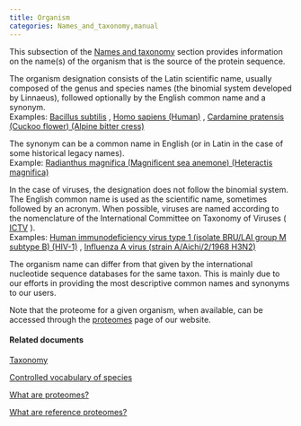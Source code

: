 ```yaml
---
title: Organism
categories: Names_and_taxonomy,manual
---
```


This subsection of the [Names and taxonomy](http://www.uniprot.org/help/names%5Fand%5Ftaxonomy%5Fsection) section provides information on the name(s) of the organism that is the source of the protein sequence.

The organism designation consists of the Latin scientific name, usually composed of the genus and species names (the binomial system developed by Linnaeus), followed optionally by the English common name and a synonym.  
Examples: [Bacillus subtilis](http://www.uniprot.org/uniprotkb/P08877#names%5Fand%5Ftaxonomy) , [Homo sapiens (Human)](http://www.uniprot.org/uniprotkb/P27169#names%5Fand%5Ftaxonomy) , [Cardamine pratensis (Cuckoo flower) (Alpine bitter cress)](http://www.uniprot.org/uniprotkb/Q1G6S8#names_and_taxonomy)

The synonym can be a common name in English (or in Latin in the case of some historical legacy names).  
Example: [Radianthus magnifica (Magnificent sea anemone) (Heteractis magnifica)](http://www.uniprot.org/uniprotkb/O16846#names_and_taxonomy)

In the case of viruses, the designation does not follow the binomial system. The English common name is used as the scientific name, sometimes followed by an acronym. When possible, viruses are named according to the nomenclature of the International Committee on Taxonomy of Viruses ( [ICTV](http://www.ictvonline.org/) ).  
Examples: [Human immunodeficiency virus type 1 (isolate BRU/LAI group M subtype B) (HIV-1)](http://www.uniprot.org/uniprotkb/P03367#names%5Fand%5Ftaxonomy) , [Influenza A virus (strain A/Aichi/2/1968 H3N2)](http://www.uniprot.org/uniprotP03437#names%5Fand%5Ftaxonomy)

The organism name can differ from that given by the international nucleotide sequence databases for the same taxon. This is mainly due to our efforts in providing the most descriptive common names and synonyms to our users.

Note that the proteome for a given organism, when available, can be accessed through the [proteomes](http://www.uniprot.org/proteome/) page of our website.

#### Related documents

[Taxonomy](http://www.uniprot.org/taxonomy)

[Controlled vocabulary of species](http://www.uniprot.org/docs/speclist)

[What are proteomes?](http://www.uniprot.org/help/proteome)

[What are reference proteomes?](http://www.uniprot.org/help/reference%5Fproteome)
